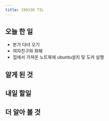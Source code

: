 ```yaml
---
title: 190330 TIL
---
```

## 오늘 한 일

- 본가 다녀 오기
- 여자친구와 화해
- 집에서 가져온 노트북에 ubuntu설치 및 도커 실행
## 알게 된 것

## 내일 할일

## 더 알아 볼 것
